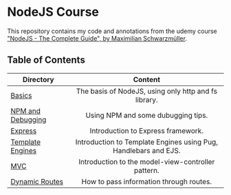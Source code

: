 # NodeJS Course

This repository contains my code and annotations from the udemy course ["NodeJS - The Complete Guide", by Maximilian Schwarzmüller](https://www.udemy.com/course/nodejs-the-complete-guide/).

## Table of Contents

| Directory                               | Content                                                       |
| --------------------------------------- |:-------------------------------------------------------------:|
| [Basics](./basics)                      |The basis of NodeJS, using only http and fs library.           |
| [NPM and Debugging](./npm-and-debugging)|Using NPM and some dubugging tips.                             |
| [Express](./express)                    |Introduction to Express framework.                             |
| [Template Engines](./template-engines)  |Introduction to Template Engines using Pug, Handlebars and EJS.|
| [MVC](./mvc)                            |Introduction to the model-view-controller pattern.             |
| [Dynamic Routes](./dynamic-routes)      |How to pass information through routes.                        |